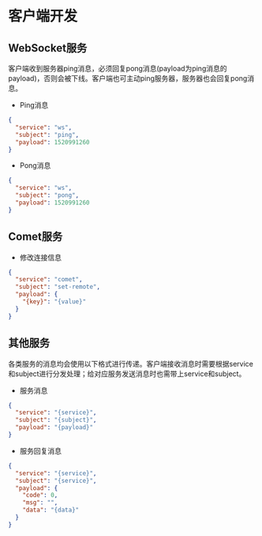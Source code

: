 # 客户端开发

## WebSocket服务
客户端收到服务器ping消息，必须回复pong消息(payload为ping消息的payload)，否则会被下线。客户端也可主动ping服务器，服务器也会回复pong消息。
+ Ping消息
```json
{
  "service": "ws",
  "subject": "ping",
  "payload": 1520991260
}
```
+ Pong消息
```json
{
  "service": "ws",
  "subject": "pong",
  "payload": 1520991260
}
```

## Comet服务
+ 修改连接信息
```json
{
  "service": "comet",
  "subject": "set-remote",
  "payload": {
    "{key}": "{value}"
  }
}
```

## 其他服务
各类服务的消息均会使用以下格式进行传递。客户端接收消息时需要根据service和subject进行分发处理；给对应服务发送消息时也需带上service和subject。
+ 服务消息
```json
{
  "service": "{service}",
  "subject": "{subject}",
  "payload": "{payload}"
}
```
+ 服务回复消息
```json
{
  "service": "{service}",
  "subject": "{service}",
  "payload": {
    "code": 0,
    "msg": "",
    "data": "{data}"
  }
}
```